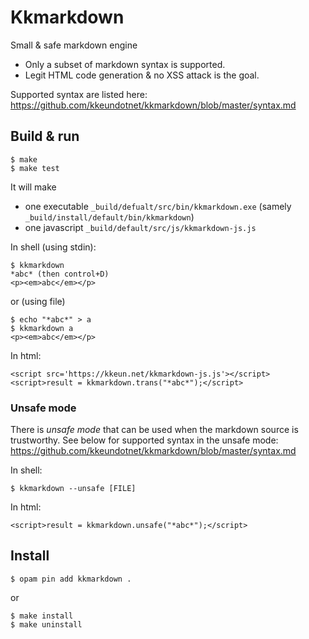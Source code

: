 Kkmarkdown
======

Small & safe markdown engine

* Only a subset of markdown syntax is supported.
* Legit HTML code generation & no XSS attack is the goal.

Supported syntax are listed here:  
<https://github.com/kkeundotnet/kkmarkdown/blob/master/syntax.md>

Build & run
---

```
$ make
$ make test
```

It will make

* one executable `_build/defualt/src/bin/kkmarkdown.exe` (samely
  `_build/install/default/bin/kkmarkdown`)
* one javascript `_build/default/src/js/kkmarkdown-js.js`

In shell (using stdin):

```
$ kkmarkdown
*abc* (then control+D)
<p><em>abc</em></p>
```

or (using file)

```
$ echo "*abc*" > a
$ kkmarkdown a
<p><em>abc</em></p>
```

In html:

```
<script src='https://kkeun.net/kkmarkdown-js.js'></script>
<script>result = kkmarkdown.trans("*abc*");</script>
```

### Unsafe mode

There is *unsafe mode* that can be used when the markdown source is
trustworthy.  See below for supported syntax in the unsafe mode:  
<https://github.com/kkeundotnet/kkmarkdown/blob/master/syntax.md>

In shell:

```
$ kkmarkdown --unsafe [FILE]
```

In html:

```
<script>result = kkmarkdown.unsafe("*abc*");</script>
```

Install
---

```
$ opam pin add kkmarkdown .
```

or

```
$ make install
$ make uninstall
```
